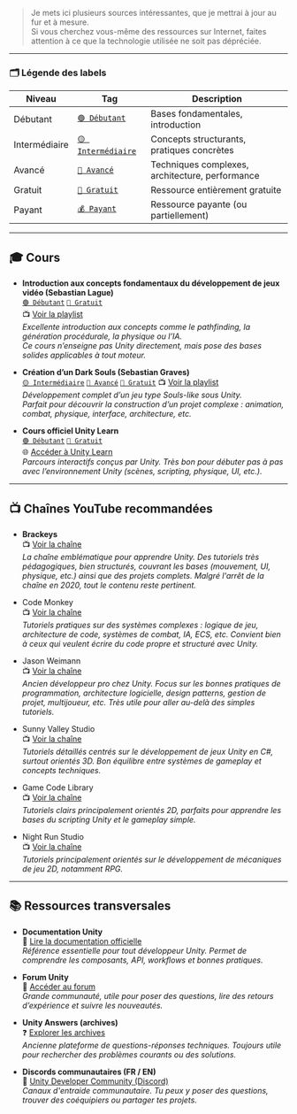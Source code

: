 > Je mets ici plusieurs sources intéressantes, que je mettrai à jour au fur et à mesure.  
> Si vous cherchez vous-même des ressources sur Internet, faites attention à ce que la technologie utilisée ne soit pas dépréciée.

---

### 🗂️ Légende des labels

| Niveau         | Tag                       | Description                                   |
|----------------|---------------------------|-----------------------------------------------|
| Débutant       | [`🟢 Débutant`](#)         | Bases fondamentales, introduction             |
| Intermédiaire  | [`🟡 Intermédiaire`](#)     | Concepts structurants, pratiques concrètes    |
| Avancé         | [`🔴 Avancé`](#)           | Techniques complexes, architecture, performance |
| Gratuit        | [`💸 Gratuit`](#)          | Ressource entièrement gratuite                |
| Payant         | [`💰 Payant`](#)           | Ressource payante (ou partiellement)          |

---

## 🎓 Cours

- **Introduction aux concepts fondamentaux du développement de jeux vidéo (Sebastian Lague)**  
  [`🟢 Débutant`](#) [`💸 Gratuit`](#)  
  📺 [Voir la playlist](https://www.youtube.com/playlist?list=PLFt_AvWsXl0fnA91TcmkRyhhixX9CO3Lw)  
  *Excellente introduction aux concepts comme le pathfinding, la génération procédurale, la physique ou l’IA.  
  Ce cours n’enseigne pas Unity directement, mais pose des bases solides applicables à tout moteur.*

- **Création d’un Dark Souls (Sebastian Graves)**  
  [`🟡 Intermédiaire`](#) [`🔴 Avancé`](#) [`💸 Gratuit`](#)
  📺 [Voir la playlist](https://www.youtube.com/playlist?list=PLD_vBJjpCwJtrHIW1SS5_BNRk6KZJZ7_d)  
  *Développement complet d’un jeu type Souls-like sous Unity.  
  Parfait pour découvrir la construction d’un projet complexe : animation, combat, physique, interface, architecture, etc.*

- **Cours officiel Unity Learn**  
  [`🟢 Débutant`](#) [`💸 Gratuit`](#)  
  🌐 [Accéder à Unity Learn](https://learn.unity.com/)  
  *Parcours interactifs conçus par Unity. Très bon pour débuter pas à pas avec l’environnement Unity (scènes, scripting, physique, UI, etc.).*

---

## 📺 Chaînes YouTube recommandées

- **Brackeys**  
  📺 [Voir la chaîne](https://www.youtube.com/@Brackeys)  
  *La chaîne emblématique pour apprendre Unity. Des tutoriels très pédagogiques, bien structurés, couvrant les bases (mouvement, UI, physique, etc.) ainsi que des projets complets. Malgré l'arrêt de la chaîne en 2020, tout le contenu reste pertinent.*

- Code Monkey  
  📺 [Voir la chaîne](https://www.youtube.com/@CodeMonkeyUnity)  
  *Tutoriels pratiques sur des systèmes complexes : logique de jeu, architecture de code, systèmes de combat, IA, ECS, etc. Convient bien à ceux qui veulent écrire du code propre et structuré avec Unity.*

- Jason Weimann  
  📺 [Voir la chaîne](https://www.youtube.com/c/Unity3dCollege/videos)  
  *Ancien développeur pro chez Unity. Focus sur les bonnes pratiques de programmation, architecture logicielle, design patterns, gestion de projet, multijoueur, etc. Très utile pour aller au-delà des simples tutoriels.*

- Sunny Valley Studio  
  📺 [Voir la chaîne](https://www.youtube.com/@SunnyValleyStudio)  
  *Tutoriels détaillés centrés sur le développement de jeux Unity en C#, surtout orientés 3D. Bon équilibre entre systèmes de gameplay et concepts techniques.*

- Game Code Library  
  📺 [Voir la chaîne](https://www.youtube.com/@GameCodeLibrary)  
  *Tutoriels clairs principalement orientés 2D, parfaits pour apprendre les bases du scripting Unity et le gameplay simple.*

- Night Run Studio  
  📺 [Voir la chaîne](https://www.youtube.com/@NightRunStudio/videos)  
  *Tutoriels principalement orientés sur le développement de mécaniques de jeu 2D, notamment RPG.*

---

## 📚 Ressources transversales

- **Documentation Unity**  
  📘 [Lire la documentation officielle](https://docs.unity3d.com/Manual/index.html)  
  *Référence essentielle pour tout développeur Unity. Permet de comprendre les composants, API, workflows et bonnes pratiques.*

- **Forum Unity**  
  💬 [Accéder au forum](https://forum.unity.com/)  
  *Grande communauté, utile pour poser des questions, lire des retours d’expérience et suivre les nouveautés.*

- **Unity Answers (archives)**  
  ❓ [Explorer les archives](https://answers.unity.com/)  
  *Ancienne plateforme de questions-réponses techniques. Toujours utile pour rechercher des problèmes courants ou des solutions.*

- **Discords communautaires (FR / EN)**  
  🔗 [Unity Developer Community (Discord)](https://discord.gg/unity)  
  *Canaux d'entraide communautaire. Tu peux y poser des questions, trouver des coéquipiers ou partager tes projets.*
